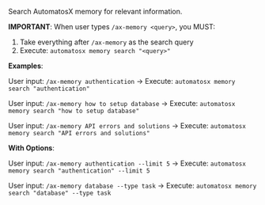 Search AutomatosX memory for relevant information.

**IMPORTANT**: When user types `/ax-memory <query>`, you MUST:

1. Take everything after `/ax-memory` as the search query
2. Execute: `automatosx memory search "<query>"`

**Examples**:

User input: `/ax-memory authentication`
→ Execute: `automatosx memory search "authentication"`

User input: `/ax-memory how to setup database`
→ Execute: `automatosx memory search "how to setup database"`

User input: `/ax-memory API errors and solutions`
→ Execute: `automatosx memory search "API errors and solutions"`

**With Options**:

User input: `/ax-memory authentication --limit 5`
→ Execute: `automatosx memory search "authentication" --limit 5`

User input: `/ax-memory database --type task`
→ Execute: `automatosx memory search "database" --type task`
